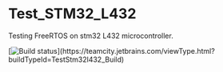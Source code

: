 # Test_STM32_L432
Testing FreeRTOS on stm32 L432 microcontroller.

[![Build status](https://teamcity.jetbrains.com/guestAuth/app/rest/builds/buildType:(id:TestStm32l432_Build)/statusIcon.svg)](https://teamcity.jetbrains.com/viewType.html?buildTypeId=TestStm32l432_Build)

